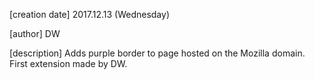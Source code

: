 [creation date]
    2017.12.13 (Wednesday)

[author]
    DW

[description]
    Adds purple border to page hosted on the Mozilla domain.
    First extension made by DW.